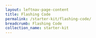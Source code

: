 ```yaml
---
layout: leftnav-page-content
title: Flashing Code
permalink: /starter-kit/flashing-code/
breadcrumb: Flashing Code
collection_name: starter-kit
---
```

